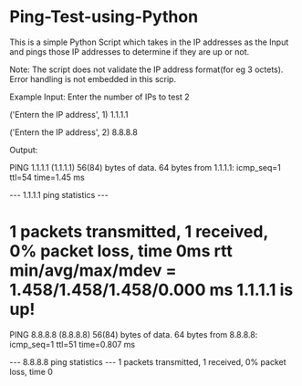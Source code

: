 # Ping-Test-using-Python


This is a simple Python Script which takes in the IP addresses as the Input and pings those IP addresses to determine if they are up or not.

Note: The script does not validate the IP address format(for eg 3 octets). Error handling is not embedded in this scrip.



Example Input:
Enter the number of IPs to test 2

('Entern the IP address', 1)
1.1.1.1

('Entern the IP address', 2)
8.8.8.8

Output:

PING 1.1.1.1 (1.1.1.1) 56(84) bytes of data.
64 bytes from 1.1.1.1: icmp_seq=1 ttl=54 time=1.45 ms

--- 1.1.1.1 ping statistics ---

1 packets transmitted, 1 received, 0% packet loss, time 0ms
rtt min/avg/max/mdev = 1.458/1.458/1.458/0.000 ms
1.1.1.1 is up!
================================

PING 8.8.8.8 (8.8.8.8) 56(84) bytes of data.
64 bytes from 8.8.8.8: icmp_seq=1 ttl=51 time=0.807 ms

--- 8.8.8.8 ping statistics ---
1 packets transmitted, 1 received, 0% packet loss, time 0
